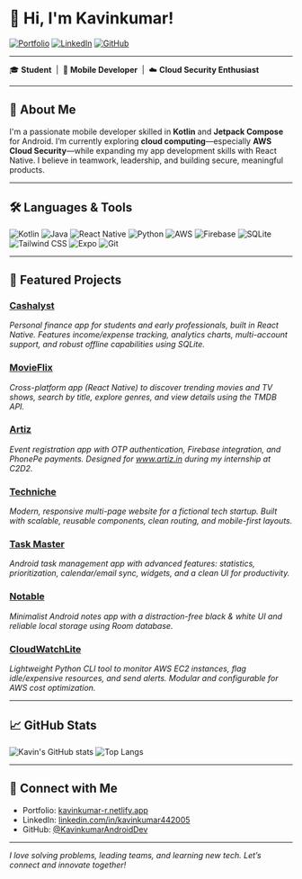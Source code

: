 # 👋 Hi, I'm Kavinkumar!

[![Portfolio](https://img.shields.io/badge/Portfolio-Website-green?style=flat-square&logo=github)](https://kavinkumar-r.netlify.app/)
[![LinkedIn](https://img.shields.io/badge/LinkedIn-Connect-blue?style=flat-square&logo=linkedin)](https://www.linkedin.com/in/kavinkumar442005/)
[![GitHub](https://img.shields.io/badge/GitHub-@KavinkumarAndroidDev-black?style=flat-square&logo=github)](https://github.com/KavinkumarAndroidDev)

---

🎓 **Student** &nbsp;|&nbsp; 📱 **Mobile Developer** &nbsp;|&nbsp; ☁️ **Cloud Security Enthusiast**

---

## 🚀 About Me

I'm a passionate mobile developer skilled in **Kotlin** and **Jetpack Compose** for Android. I’m currently exploring **cloud computing**—especially **AWS Cloud Security**—while expanding my app development skills with React Native. I believe in teamwork, leadership, and building secure, meaningful products.

---

## 🛠️ Languages & Tools

![Kotlin](https://img.shields.io/badge/Kotlin-7F52FF?style=flat&logo=kotlin&logoColor=white)
![Java](https://img.shields.io/badge/Java-ED8B00?style=flat&logo=java&logoColor=white)
![React Native](https://img.shields.io/badge/React_Native-20232A?style=flat&logo=react&logoColor=61DAFB)
![Python](https://img.shields.io/badge/Python-3776AB?style=flat&logo=python&logoColor=white)
![AWS](https://img.shields.io/badge/AWS-232F3E?style=flat&logo=amazon-aws&logoColor=white)
![Firebase](https://img.shields.io/badge/Firebase-FFCA28?style=flat&logo=firebase&logoColor=black)
![SQLite](https://img.shields.io/badge/SQLite-07405E?style=flat&logo=sqlite&logoColor=white)
![Tailwind CSS](https://img.shields.io/badge/Tailwind_CSS-38B2AC?style=flat&logo=tailwind-css&logoColor=white)
![Expo](https://img.shields.io/badge/Expo-000020?style=flat&logo=expo&logoColor=white)
![Git](https://img.shields.io/badge/Git-F05032?style=flat&logo=git&logoColor=white)

---

## 🌟 Featured Projects

### [Cashalyst](https://github.com/KavinkumarAndroidDev/Cashalyst)  
*Personal finance app for students and early professionals, built in React Native. Features income/expense tracking, analytics charts, multi-account support, and robust offline capabilities using SQLite.*

### [MovieFlix](https://github.com/KavinkumarAndroidDev/MovieFlix)  
*Cross-platform app (React Native) to discover trending movies and TV shows, search by title, explore genres, and view details using the TMDB API.*

### [Artiz](https://github.com/KavinkumarAndroidDev/Artiz)  
*Event registration app with OTP authentication, Firebase integration, and PhonePe payments. Designed for www.artiz.in during my internship at C2D2.*

### [Techniche](https://github.com/KavinkumarAndroidDev/Techniche)  
*Modern, responsive multi-page website for a fictional tech startup. Built with scalable, reusable components, clean routing, and mobile-first layouts.*

### [Task Master](https://github.com/KavinkumarAndroidDev/TaskMaster)  
*Android task management app with advanced features: statistics, prioritization, calendar/email sync, widgets, and a clean UI for productivity.*

### [Notable](https://github.com/KavinkumarAndroidDev/Notable)  
*Minimalist Android notes app with a distraction-free black & white UI and reliable local storage using Room database.*

### [CloudWatchLite](https://github.com/KavinkumarAndroidDev/CloudWatchLite)  
*Lightweight Python CLI tool to monitor AWS EC2 instances, flag idle/expensive resources, and send alerts. Modular and configurable for AWS cost optimization.*

---

## 📈 GitHub Stats

![Kavin's GitHub stats](https://github-readme-stats.vercel.app/api?username=KavinkumarAndroidDev&show_icons=true&theme=radical)
![Top Langs](https://github-readme-stats.vercel.app/api/top-langs/?username=KavinkumarAndroidDev&layout=compact&theme=radical)

---

## 🤝 Connect with Me

- Portfolio: [kavinkumar-r.netlify.app](https://kavinkumar-r.netlify.app/)
- LinkedIn: [linkedin.com/in/kavinkumar442005](https://www.linkedin.com/in/kavinkumar442005/)
- GitHub: [@KavinkumarAndroidDev](https://github.com/KavinkumarAndroidDev)

---

*I love solving problems, leading teams, and learning new tech. Let’s connect and innovate together!*
